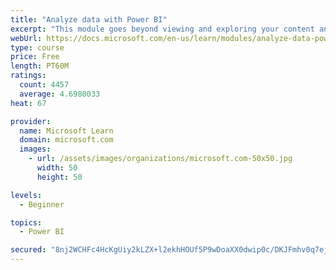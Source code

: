 ```yaml
---
title: "Analyze data with Power BI"
excerpt: "This module goes beyond viewing and exploring your content and explains how to interact with it by working with reports and dashboards to uncover and share new business insights."
webUrl: https://docs.microsoft.com/en-us/learn/modules/analyze-data-power-bi/
type: course
price: Free
length: PT60M
ratings:
  count: 4457
  average: 4.6980033
heat: 67

provider:
  name: Microsoft Learn
  domain: microsoft.com
  images:
    - url: /assets/images/organizations/microsoft.com-50x50.jpg
      width: 50
      height: 50

levels:
  - Beginner

topics:
  - Power BI

secured: "8nj2WCHFc4HcKgUiy2kLZX+l2ekhHOUf5P9wDoaXX0dwip0c/DKJFmhv0q7ejRAy4yDxKAekxnp7w+PfJhwPagBj0dzkHZ3Gj80z6eXDe1xR7hS7FIMrcf1mpF8z+hGjEhfHXUxrXIpzYS+4nKt1lbrdf/qsoL5cgr3eNGXFYE0T840e+k6Re0H14E0HeM/OS+So0o5jIJ837POnlLRRbox/XEQjwNM1khfXqLw6au7DzBxtSZEyn6o0jkqhmYNZdickDi0Sp/rPjEYCxPnZri+RM5UZf6LMMM69oVWseemqMmuWZH7YYEAfoDdJftOoAlne5qYL0h2HlqHeNNUbb0qQUSw+iaqzKjZjnOnYvqRITIEFjRPezNyaGm2BOFegUFKyyjitCKlLbGf18Lr67Q==;RHk0Xl9pO7vhWUxRu+9lDw=="
---
```


